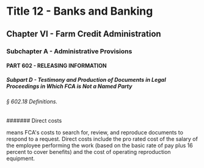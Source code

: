 
# Title 12 - Banks and Banking
## Chapter VI - Farm Credit Administration
### Subchapter A - Administrative Provisions
#### PART 602 - RELEASING INFORMATION
##### Subpart D - Testimony and Production of Documents in Legal Proceedings in Which FCA is Not a Named Party
###### § 602.18 Definitions.
####### Direct costs

means FCA's costs to search for, review, and reproduce documents to respond to a request. Direct costs include the pro rated cost of the salary of the employee performing the work (based on the basic rate of pay plus 16 percent to cover benefits) and the cost of operating reproduction equipment.
